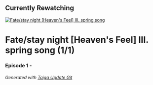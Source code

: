 ﻿
## Currently Rewatching

[![Fate/stay night [Heaven's Feel] III. spring song](https://s4.anilist.co/file/anilistcdn/media/anime/cover/medium/bx21719-PKVm9R01Fu1k.jpg)](https://anilist.co/anime/21719)

# Fate/stay night [Heaven's Feel] III. spring song (1/1)

### Episode 1 - 

###### *Generated with [Taiga Update Git](https://github.com/nike4613/taiga-update-git)*